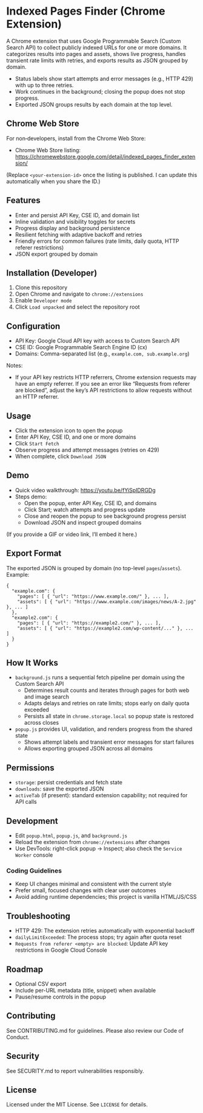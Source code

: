 # Indexed Pages Finder (Chrome Extension)

A Chrome extension that uses Google Programmable Search (Custom Search API) to collect publicly indexed URLs for one or more domains. It categorizes results into pages and assets, shows live progress, handles transient rate limits with retries, and exports results as JSON grouped by domain.

- Status labels show start attempts and error messages (e.g., HTTP 429) with up to three retries.
- Work continues in the background; closing the popup does not stop progress.
- Exported JSON groups results by each domain at the top level.

## Chrome Web Store

For non‑developers, install from the Chrome Web Store:

- Chrome Web Store listing: https://chromewebstore.google.com/detail/indexed_pages_finder_extension/<your-extension-id>

(Replace `<your-extension-id>` once the listing is published. I can update this automatically when you share the ID.)

## Features

- Enter and persist API Key, CSE ID, and domain list
- Inline validation and visibility toggles for secrets
- Progress display and background persistence
- Resilient fetching with adaptive backoff and retries
- Friendly errors for common failures (rate limits, daily quota, HTTP referer restrictions)
- JSON export grouped by domain

## Installation (Developer)

1. Clone this repository
2. Open Chrome and navigate to `chrome://extensions`
3. Enable `Developer mode`
4. Click `Load unpacked` and select the repository root

## Configuration

- API Key: Google Cloud API key with access to Custom Search API
- CSE ID: Google Programmable Search Engine ID (cx)
- Domains: Comma-separated list (e.g., `example.com, sub.example.org`)

Notes:

- If your API key restricts HTTP referrers, Chrome extension requests may have an empty referrer. If you see an error like “Requests from referer <empty> are blocked”, adjust the key’s API restrictions to allow requests without an HTTP referrer.

## Usage

- Click the extension icon to open the popup
- Enter API Key, CSE ID, and one or more domains
- Click `Start Fetch`
- Observe progress and attempt messages (retries on 429)
- When complete, click `Download JSON`

## Demo

- Quick video walkthrough: https://youtu.be/fYiSpIDRGDg
- Steps demo:
  - Open the popup, enter API Key, CSE ID, and domains
  - Click Start; watch attempts and progress update
  - Close and reopen the popup to see background progress persist
  - Download JSON and inspect grouped domains

(If you provide a GIF or video link, I’ll embed it here.)

## Export Format

The exported JSON is grouped by domain (no top-level `pages`/`assets`). Example:

```
{
  "example.com": {
    "pages": [ { "url": "https://www.example.com/" }, ... ],
    "assets": [ { "url": "https://www.example.com/images/news/A-2.jpg" }, ... ]
  },
  "example2.com": {
    "pages": [ { "url": "https://example2.com/" }, ... ],
    "assets": [ { "url": "https://example2.com/wp-content/..." }, ... ]
  }
}
```

## How It Works

- `background.js` runs a sequential fetch pipeline per domain using the Custom Search API
  - Determines result counts and iterates through pages for both web and image search
  - Adapts delays and retries on rate limits; stops early on daily quota exceeded
  - Persists all state in `chrome.storage.local` so popup state is restored across closes
- `popup.js` provides UI, validation, and renders progress from the shared state
  - Shows attempt labels and transient error messages for start failures
  - Allows exporting grouped JSON across all domains

## Permissions

- `storage`: persist credentials and fetch state
- `downloads`: save the exported JSON
- `activeTab` (if present): standard extension capability; not required for API calls

## Development

- Edit `popup.html`, `popup.js`, and `background.js`
- Reload the extension from `chrome://extensions` after changes
- Use DevTools: right-click popup → Inspect; also check the `Service Worker` console

### Coding Guidelines

- Keep UI changes minimal and consistent with the current style
- Prefer small, focused changes with clear user outcomes
- Avoid adding runtime dependencies; this project is vanilla HTML/JS/CSS

## Troubleshooting

- HTTP 429: The extension retries automatically with exponential backoff
- `dailyLimitExceeded`: The process stops; try again after quota reset
- `Requests from referer <empty> are blocked`: Update API key restrictions in Google Cloud Console

## Roadmap

- Optional CSV export
- Include per-URL metadata (title, snippet) when available
- Pause/resume controls in the popup

## Contributing

See CONTRIBUTING.md for guidelines. Please also review our Code of Conduct.

## Security

See SECURITY.md to report vulnerabilities responsibly.

## License

Licensed under the MIT License. See `LICENSE` for details.
